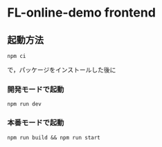 # FL-online-demo frontend

## 起動方法

```shell
npm ci
```

で，パッケージをインストールした後に

### 開発モードで起動

```shell
npm run dev
```

### 本番モードで起動

```shell
npm run build && npm run start
```

